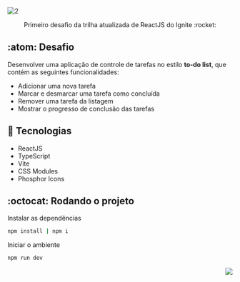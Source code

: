 ![2](https://user-images.githubusercontent.com/28010081/198830711-c41108f7-437b-43c9-803c-2536dda7cfe3.png)

<p align="center">
  Primeiro desafio da trilha atualizada de ReactJS do Ignite :rocket:
</p>

## :atom: Desafio

Desenvolver uma aplicação de controle de tarefas no estilo **to-do list**, que contém as seguintes funcionalidades:
- Adicionar uma nova tarefa
- Marcar e desmarcar uma tarefa como concluída
- Remover uma tarefa da listagem
- Mostrar o progresso de conclusão das tarefas

## 🔧 Tecnologias

- ReactJS
- TypeScript
- Vite
- CSS Modules
- Phosphor Icons

## :octocat: Rodando o projeto

Instalar as dependências

```sh
npm install | npm i
```

Iniciar o ambiente

```sh
npm run dev
```

<p align="right">
  <a href="https://github.com/ohperes">
    <img src="https://img.shields.io/badge/Made%20by-ohperes-green">
  </a>
</p>
